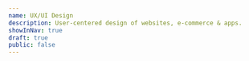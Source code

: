 ```yaml
---
name: UX/UI Design
description: User-centered design of websites, e-commerce & apps.
showInNav: true
draft: true
public: false
---
```

